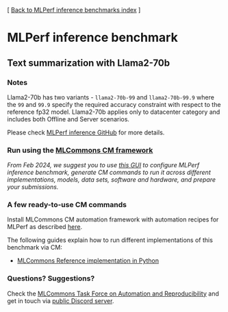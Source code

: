 [ [Back to MLPerf inference benchmarks index](../README.md) ]

# MLPerf inference benchmark

## Text summarization with Llama2-70b

### Notes

Llama2-70b has two variants - `llama2-70b-99` and `llama2-70b-99.9` where the `99` and `99.9` specify the required accuracy constraint 
with respect to the reference fp32 model. Llama2-70b applies only to datacenter category and includes both Offline and Server scenarios.

Please check [MLPerf inference GitHub](https://github.com/mlcommons/inference) for more details.

### Run using the [MLCommons CM framework](https://github.com/mlcommons/ck)

*From Feb 2024, we suggest you to use [this GUI](https://access.cknowledge.org/playground/?action=howtorun&bench_uid=39877bb63fb54725)
 to configure MLPerf inference benchmark, generate CM commands to run it across different implementations, models, data sets, software
 and hardware, and prepare your submissions.*

### A few ready-to-use CM commands

Install MLCommons CM automation framework with automation recipes for MLPerf as described [here](../../../installation.md).

The following guides explain how to run different implementations of this benchmark via CM:

* [MLCommons Reference implementation in Python](README_reference.md)

### Questions? Suggestions?

Check the [MLCommons Task Force on Automation and Reproducibility](../../../taskforce.md) 
and get in touch via [public Discord server](https://discord.gg/JjWNWXKxwT).
